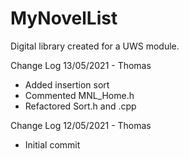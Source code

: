 # MyNovelList
Digital library created for a UWS module.
 
 
Change Log 13/05/2021 - Thomas
- Added insertion sort
- Commented MNL_Home.h
- Refactored Sort.h and .cpp

Change Log 12/05/2021 - Thomas
- Initial commit
